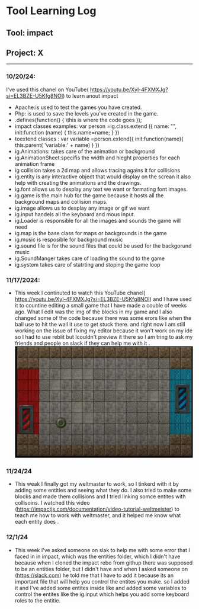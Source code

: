 # Tool Learning Log

## Tool: **impact**

## Project: **X**

---

### 10/20/24:
I've used this chanel on YouTube( https://youtu.be/Xyl-4FXMXJg?si=EL3BZE-U5Kfg8NOI) to learn anout impact
* Apache:is used to test the games you have created.
* Php: is used to save the levels you've created in the game.
* .defines(function() {
    \\this is where the code goes
});
* impact classes examples:
 var person =ig.class.extend ({
    name: "",
    init:function (name) {
        this.name=name;
    }
})
* toextend classes :
var variable =person.extend({
    init:function(name){
        this.parent( 'variable:' + name)
    }
})
* ig.Animations: takes care of the animation or background
* ig.AnimationSheet:specifis the width and hieght properties for each animation frame
* ig collision takes a 2d map and allows tracing agains it for collisions
* ig.entity is any interactive object that would display on the screan it also help with creating the animations and the drawings.
* ig.font allows us to desplay any text we want or formating font images.
* ig.game is the main hub for the game because it hosts all the background maps and collision maps.
* ig.image allows us to desplay any image or gif we want
* ig.input handels all the keyboard and mous input.
* ig.Loader is responsible for all the images and sounds the game will need
* ig.map is the base class for maps or backgrounds in the game
* ig.music is resposible for background music
* ig.sound file is for the sound files that could be used for the backgorund music
* ig.SoundManger takes care of loading the sound to the game
* ig.system takes care of statrting and stoping the game loop

### 11/17/2024:
* This week I continuted to watch this YouTube chanel( https://youtu.be/Xyl-4FXMXJg?si=EL3BZE-U5Kfg8NOI) and I have used it to countine editing a small game that I have made a couble of weeks ago. What I edit was the img of the blocks in my game and I also changed some of the code because there was some erors like when the ball use to hit the wall it use to get stuck there. and right now I am still working on the issue of fixing my editor because it won't work on my ide so I had to use reblit but Icouldn't preview it there so I am tring to ask my friends and people on slack if they can help me with it .
![alt text](<Screenshot 2024-11-03 1.27.24 PM.png>)
### 11/24/24
* This weak I finally got my weltmaster to work, so I tinkerd with it by adding some entities and seeing what they do.
I also tried to make some blocks and made them collisions and I tried linking somce entites with collisoins. I watched this video (https://impactjs.com/documentation/video-tutorial-weltmeister) to teach me how to work with weltmaster, and it helped me know what each entity does .

### 12/1/24
* This week I've asked someone on slak to help me with some error that I faced in in impact, which was the entities folder, which I didn't have because when I cloned the impact rebo from githup there was supposed to be an entities folder, but I didn't have and when I asked someone on  (https://slack.com) he told me that I have to add it because its an important file that will help you control the entites you make. so I added it and I've added some entites inside like and added some variables to control the entites like the ig.input which helps you add some keyboard roles to the entitie.


<!--
* Links you used today (websites, videos, etc)
* Things you tried, progress you made, etc
* Challenges, a-ha moments, etc
* Questions you still have
* What you're going to try next
-->
